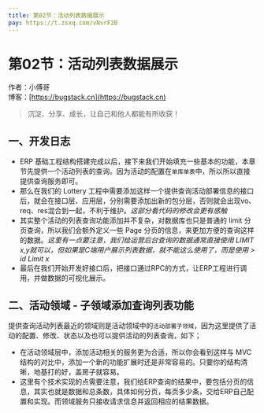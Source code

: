 ```yaml
---
title: 第02节：活动列表数据展示
pay: https://t.zsxq.com/vNvrF2B
---
```


# 第02节：活动列表数据展示

作者：小傅哥
<br/>博客：[https://bugstack.cn](https://bugstack.cn)

>沉淀、分享、成长，让自己和他人都能有所收获！

## 一、开发日志

- ERP 基础工程结构搭建完成以后，接下来我们开始填充一些基本的功能，本章节先提供一个活动列表的查询。因为活动的配置在`单库单表`中，所以所以直接提供查询服务即可。
- 那么在我们的 Lottery 工程中需要添加这样一个提供查询活动部署信息的接口后，就会在接口层、应用层，分别需要添加出新的包分层，否则就会出现vo、req、res混合到一起，不利于维护。*这部分看代码的修改会更有感触*
- 其实整个活动的列表查询功能添加并不复杂，对数据库也只是普通的 limit 分页查询，所以我们会额外定义一些 Page 分页的信息，来更加方便的查询这样的数据。*这里有一点要注意，我们给运营后台查询的数据通常直接使用 LIMIT x,y就可以，但如果是C端用户展示列表数据，就不能这么使用了，而是使用 > id Limit x*
- 最后在我们开始开发好接口后，把接口通过RPC的方式，让ERP工程进行调用，并做数据的可视化展示。

## 二、活动领域 - 子领域添加查询列表功能

提供查询活动列表最近的领域则是活动领域中的`活动部署子领域`，因为这里提供了活动的配置、修改、状态以及也可以提供活动的列表查询，如下；

<!-- ![](/images/article/project/lottery/Part-3/2-01.png) -->

- 在活动领域层中，添加活动相关的服务更为合适，所以你会看到这样与 MVC 结构的对比中，添加一个新的功能扩展时还是非常容易的。只要你的结构清晰，地基打的好，盖房子就容易。
- 这里有个技术实现的点需要注意，我们给ERP查询的结果中，要包括分页的信息，其实也就是数据和总条数，具体如何分页，每页多少条，交给ERP自己配置和实现。而领域服务只接收请求信息并返回相应的结果数据。
